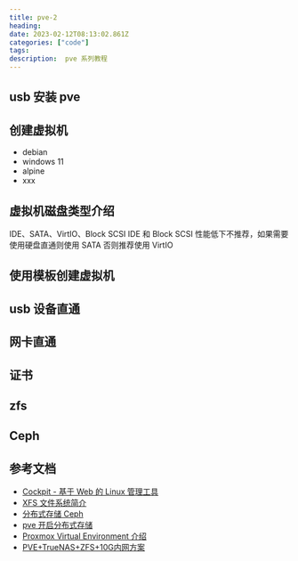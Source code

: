 ```yaml
---
title: pve-2
heading:  
date: 2023-02-12T08:13:02.861Z
categories: ["code"]
tags: 
description:  pve 系列教程
---
```


## usb 安装 pve

## 创建虚拟机
- debian
- windows 11
- alpine
- xxx

## 虚拟机磁盘类型介绍
 IDE、SATA、VirtIO、Block SCSI 
IDE 和 Block SCSI  性能低下不推荐，如果需要使用硬盘直通则使用 SATA 否则推荐使用 VirtIO



## 使用模板创建虚拟机


## usb 设备直通

## 网卡直通

## 证书


## zfs 

## Ceph



## 参考文档
- [Cockpit - 基于 Web 的 Linux 管理工具](https://www.hangge.com/blog/cache/detail_3024.html)
- [XFS 文件系统简介](https://www.cnblogs.com/orange-CC/p/12711078.html)
- [分布式存储 Ceph](https://www.infoq.cn/article/brjtisyrudhgec4odexh)
- [ pve 开启分布式存储](https://www.cnblogs.com/varden/p/15209401.html)
- [Proxmox Virtual Environment 介绍 ](https://www.cnblogs.com/varden/p/15193466.html)
- [PVE+TrueNAS+ZFS+10G内网方案](https://foxi.buduanwang.vip/virtualization/pve/1183.html/)
